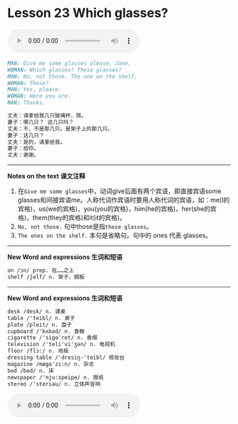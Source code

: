 # Lesson 23 Which glasses?

​<audio id="audio" controls="" loop="loop">
    <source id="mp3" src="https://online1.tingclass.net/lesson/shi0529/0000/16/23.mp3"> 
</audio>

```markdown
MAN: Give me some glasses please, Jane.
WOMAN: Which glasses? These glasses?
MAN: No, not those. The one on the shelf.
WOMAN: These?
MAN: Yes, please.
WOMAN: Here you are.
MAN: Thanks.

丈夫：请拿给我几只玻璃杯，简。
妻子：哪几只？ 这几只吗？
丈夫：不，不是那几只。是架子上的那几只。
妻子：这几只？
丈夫：是的，请拿给我。
妻子：给你。
丈夫：谢谢。
```

----------
**Notes on the text 课文注释**

1. 在`Give me some glasses`中，动词give后面有两个宾语，即直接宾语some glasses和间接宾语me。人称代词作宾语时要用人称代词的宾语，如：me(I的宾格)，us(we的宾格)，you(you的宾格)，him(he的宾格)，her(she的宾格)，them(they的宾格)和it(it的宾格)。
2. `No, not those.` 句中those是指`those glasses`。
3. `The ones on the shelf.` 本句是省略句。句中的 ones 代表 glasses。

----------
**New Word and expressions 生词和短语**
```markdown
on /ɔn/ prep. 在……之上	
shelf /ʃelf/ n. 架子，搁板
```

----------
**New Word and expressions 生词和短语**
```markdown
desk /desk/ n. 课桌	
table /'teibl/ n. 桌子	
plate /pleit/ n. 盘子	
cupboard /'kʌbəd/ n. 食橱	
cigarette /'sigə'ret/ n. 香烟	
television /'teli'vi'ʒən/ n. 电视机	
floor /flɔ:/ n. 地板
dressing table /'dresiŋ-'teibl/ 梳妆台
magazine /mægə'zi:n/ n. 杂志
bed /bed/ n. 床
newspaper /'nju:speipə/ n. 报纸
stereo /'steriəu/ n. 立体声音响
```

​<audio id="audio" controls="" loop="loop">
    <source id="mp3" src="https://i.xiao84.com/en-nce/1mp3-en/lesson24.mp3">
</audio>